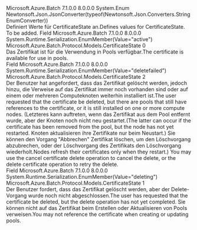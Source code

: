 <Type Name="CertificateState" FullName="Microsoft.Azure.Batch.Protocol.Models.CertificateState">
  <TypeSignature Language="C#" Value="public enum CertificateState" />
  <TypeSignature Language="ILAsm" Value=".class public auto ansi sealed CertificateState extends System.Enum" />
  <TypeSignature Language="DocId" Value="T:Microsoft.Azure.Batch.Protocol.Models.CertificateState" />
  <TypeSignature Language="VB.NET" Value="Public Enum CertificateState" />
  <TypeSignature Language="F#" Value="type CertificateState = " />
  <AssemblyInfo>
    <AssemblyName>Microsoft.Azure.Batch</AssemblyName>
    <AssemblyVersion>7.1.0.0</AssemblyVersion>
    <AssemblyVersion>8.0.0.0</AssemblyVersion>
  </AssemblyInfo>
  <Base>
    <BaseTypeName>System.Enum</BaseTypeName>
  </Base>
  <Attributes>
    <Attribute>
      <AttributeName>Newtonsoft.Json.JsonConverter(typeof(Newtonsoft.Json.Converters.StringEnumConverter))</AttributeName>
    </Attribute>
  </Attributes>
  <Docs>
    <summary>
            <span data-ttu-id="5df11-101">Definiert Werte für CertificateState an.</span><span class="sxs-lookup"><span data-stu-id="5df11-101">Defines values for CertificateState.</span></span>
            </summary>
    <remarks>To be added.</remarks>
  </Docs>
  <Members>
    <Member MemberName="Active">
      <MemberSignature Language="C#" Value="Active" />
      <MemberSignature Language="ILAsm" Value=".field public static literal valuetype Microsoft.Azure.Batch.Protocol.Models.CertificateState Active = int32(0)" />
      <MemberSignature Language="DocId" Value="F:Microsoft.Azure.Batch.Protocol.Models.CertificateState.Active" />
      <MemberSignature Language="VB.NET" Value="Active" />
      <MemberSignature Language="F#" Value="Active = 0" Usage="Microsoft.Azure.Batch.Protocol.Models.CertificateState.Active" />
      <MemberType>Field</MemberType>
      <AssemblyInfo>
        <AssemblyName>Microsoft.Azure.Batch</AssemblyName>
        <AssemblyVersion>7.1.0.0</AssemblyVersion>
        <AssemblyVersion>8.0.0.0</AssemblyVersion>
      </AssemblyInfo>
      <Attributes>
        <Attribute>
          <AttributeName>System.Runtime.Serialization.EnumMember(Value="active")</AttributeName>
        </Attribute>
      </Attributes>
      <ReturnValue>
        <ReturnType>Microsoft.Azure.Batch.Protocol.Models.CertificateState</ReturnType>
      </ReturnValue>
      <MemberValue>0</MemberValue>
      <Docs>
        <summary>
            <span data-ttu-id="5df11-102">Das Zertifikat ist für die Verwendung in Pools verfügbar.</span><span class="sxs-lookup"><span data-stu-id="5df11-102">The certificate is available for use in pools.</span></span>
            </summary>
      </Docs>
    </Member>
    <Member MemberName="DeleteFailed">
      <MemberSignature Language="C#" Value="DeleteFailed" />
      <MemberSignature Language="ILAsm" Value=".field public static literal valuetype Microsoft.Azure.Batch.Protocol.Models.CertificateState DeleteFailed = int32(2)" />
      <MemberSignature Language="DocId" Value="F:Microsoft.Azure.Batch.Protocol.Models.CertificateState.DeleteFailed" />
      <MemberSignature Language="VB.NET" Value="DeleteFailed" />
      <MemberSignature Language="F#" Value="DeleteFailed = 2" Usage="Microsoft.Azure.Batch.Protocol.Models.CertificateState.DeleteFailed" />
      <MemberType>Field</MemberType>
      <AssemblyInfo>
        <AssemblyName>Microsoft.Azure.Batch</AssemblyName>
        <AssemblyVersion>7.1.0.0</AssemblyVersion>
        <AssemblyVersion>8.0.0.0</AssemblyVersion>
      </AssemblyInfo>
      <Attributes>
        <Attribute>
          <AttributeName>System.Runtime.Serialization.EnumMember(Value="deletefailed")</AttributeName>
        </Attribute>
      </Attributes>
      <ReturnValue>
        <ReturnType>Microsoft.Azure.Batch.Protocol.Models.CertificateState</ReturnType>
      </ReturnValue>
      <MemberValue>2</MemberValue>
      <Docs>
        <summary>
            <span data-ttu-id="5df11-103">Der Benutzer hat angefordert, dass das Zertifikat gelöscht werden, jedoch hinzu, die Verweise auf das Zertifikat immer noch vorhanden sind oder auf einem oder mehreren Computeknoten weiterhin installiert ist.</span><span class="sxs-lookup"><span data-stu-id="5df11-103">The user requested that the certificate be deleted, but there are pools that still have references to the certificate, or it is still installed on one or more compute nodes.</span></span> <span data-ttu-id="5df11-104">(Letzteres kann auftreten, wenn das Zertifikat aus dem Pool entfernt wurde, aber der Knoten noch nicht neu gestartet.</span><span class="sxs-lookup"><span data-stu-id="5df11-104">(The latter can occur if the certificate has been removed from the pool, but the node has not yet restarted.</span></span> <span data-ttu-id="5df11-105">Knoten aktualisieren ihre Zertifikate nur beim Neustart.) Sie können den Vorgang "Abbrechen" Zertifikat löschen, um den Löschvorgang abzubrechen, oder der Löschvorgang des Zertifikats den Löschvorgang wiederholt.</span><span class="sxs-lookup"><span data-stu-id="5df11-105">Nodes refresh their certificates only when they restart.) You may use the cancel certificate delete operation to cancel the delete, or the delete certificate operation to retry the delete.</span></span>
            </summary>
      </Docs>
    </Member>
    <Member MemberName="Deleting">
      <MemberSignature Language="C#" Value="Deleting" />
      <MemberSignature Language="ILAsm" Value=".field public static literal valuetype Microsoft.Azure.Batch.Protocol.Models.CertificateState Deleting = int32(1)" />
      <MemberSignature Language="DocId" Value="F:Microsoft.Azure.Batch.Protocol.Models.CertificateState.Deleting" />
      <MemberSignature Language="VB.NET" Value="Deleting" />
      <MemberSignature Language="F#" Value="Deleting = 1" Usage="Microsoft.Azure.Batch.Protocol.Models.CertificateState.Deleting" />
      <MemberType>Field</MemberType>
      <AssemblyInfo>
        <AssemblyName>Microsoft.Azure.Batch</AssemblyName>
        <AssemblyVersion>7.1.0.0</AssemblyVersion>
        <AssemblyVersion>8.0.0.0</AssemblyVersion>
      </AssemblyInfo>
      <Attributes>
        <Attribute>
          <AttributeName>System.Runtime.Serialization.EnumMember(Value="deleting")</AttributeName>
        </Attribute>
      </Attributes>
      <ReturnValue>
        <ReturnType>Microsoft.Azure.Batch.Protocol.Models.CertificateState</ReturnType>
      </ReturnValue>
      <MemberValue>1</MemberValue>
      <Docs>
        <summary>
            <span data-ttu-id="5df11-106">Der Benutzer fordert, dass das Zertifikat gelöscht werden, aber der Delete-Vorgang wurde noch nicht abgeschlossen.</span><span class="sxs-lookup"><span data-stu-id="5df11-106">The user has requested that the certificate be deleted, but the delete operation has not yet completed.</span></span> <span data-ttu-id="5df11-107">Sie können nicht auf das Zertifikat beim Erstellen oder Aktualisieren von Pools verweisen.</span><span class="sxs-lookup"><span data-stu-id="5df11-107">You may not reference the certificate when creating or updating pools.</span></span>
            </summary>
      </Docs>
    </Member>
  </Members>
</Type>